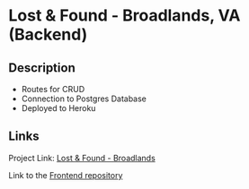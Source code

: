 # Lost & Found - Broadlands, VA (Backend)

## Description

- Routes for CRUD
- Connection to Postgres Database
- Deployed to Heroku

## Links

Project Link: [Lost & Found - Broadlands](https://lost-and-found-broadlands.herokuapp.com/)

Link to the [Frontend repository](https://github.com/lisafenglisa/front-end-lost-and-found)
